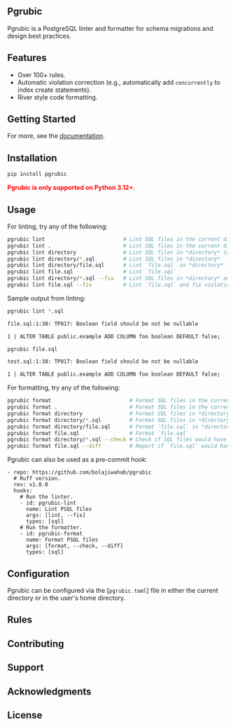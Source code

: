 ## Pgrubic

Pgrubic is a PostgreSQL linter and formatter for schema migrations and design best practices.

## Features
- Over 100+ rules.
- Automatic violation correction (e.g., automatically add `concurrently` to index create statements).
- River style code formatting.

## Getting Started
For more, see the [documentation](https://bolajiwahab.github.io/pgrubic/).

## Installation
```bash
pip install pgrubic
```
**<span style="color:red">Pgrubic is only supported on Python 3.12+</span>**.

## Usage
For linting, try any of the following:
```bash
pgrubic lint                         # Lint SQL files in the current directory (and any subdirectories)
pgrubic lint .                       # Lint SQL files in the current directory (and any subdirectories)
pgrubic lint directory               # Lint SQL files in *directory* (and any subdirectories)
pgrubic lint directory/*.sql         # Lint SQL files in *directory*
pgrubic lint directory/file.sql      # Lint `file.sql` in *directory*
pgrubic lint file.sql                # Lint `file.sql`
pgrubic lint directory/*.sql --fix   # Lint SQL files in *directory* and fix violations automatically
pgrubic lint file.sql --fix          # Lint `file.sql` and fix violations automatically
```
Sample output from linting:
```bash
pgrubic lint *.sql

file.sql:1:38: TP017: Boolean field should be not be nullable

1 | ALTER TABLE public.example ADD COLUMN foo boolean DEFAULT false;
```

```bash
pgrubic file.sql

test.sql:1:38: TP017: Boolean field should be not be nullable

1 | ALTER TABLE public.example ADD COLUMN foo boolean DEFAULT false;
```

For formatting, try any of the following:
```bash
pgrubic format                         # Format SQL files in the current directory (and any subdirectories)
pgrubic format .                       # Format SQL files in the current directory (and any subdirectories)
pgrubic format directory               # Format SQL files in *directory* (and any subdirectories)
pgrubic format directory/*.sql         # Format SQL files in *directory*
pgrubic format directory/file.sql      # Format `file.sql` in *directory*
pgrubic format file.sql                # Format `file.sql`
pgrubic format directory/*.sql --check # Check if SQL files would have been modified, returning a non-zero exit code
pgrubic format file.sql --diff         # Report if `file.sql` would have been modified, returning a non-zero exit code as well the difference between `file.sql` and how the formatted file would look like
```

Pgrubic can also be used as a pre-commit hook:
```
- repo: https://github.com/bolajiwahab/pgrubic
  # Ruff version.
  rev: v1.0.0
  hooks:
    # Run the linter.
    - id: pgrubic-lint
      name: Lint PSQL files
      args: [lint, --fix]
      types: [sql]
    # Run the formatter.
    - id: pgrubic-format
      name: Format PSQL files
      args: [format, --check, --diff]
      types: [sql]
```
## Configuration
Pgrubic can be configured via the [`pgrubic.toml`] file in either the current directory or in the user's home directory.

## Rules

## Contributing

## Support

## Acknowledgments

## License
